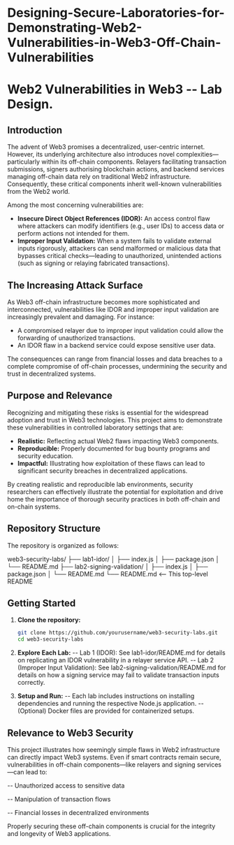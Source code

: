 # Designing-Secure-Laboratories-for-Demonstrating-Web2-Vulnerabilities-in-Web3-Off-Chain-Vulnerabilities

# Web2 Vulnerabilities in Web3 -- Lab Design.

## Introduction
The advent of Web3 promises a decentralized, user-centric internet. However, its underlying architecture also introduces novel complexities—particularly within its off-chain components. Relayers facilitating transaction submissions, signers authorising blockchain actions, and backend services managing off-chain data rely on traditional Web2 infrastructure. Consequently, these critical components inherit well-known vulnerabilities from the Web2 world.

Among the most concerning vulnerabilities are:

- **Insecure Direct Object References (IDOR):** An access control flaw where attackers can modify identifiers (e.g., user IDs) to access data or perform actions not intended for them.
- **Improper Input Validation:** When a system fails to validate external inputs rigorously, attackers can send malformed or malicious data that bypasses critical checks—leading to unauthorized, unintended actions (such as signing or relaying fabricated transactions).

## The Increasing Attack Surface

As Web3 off-chain infrastructure becomes more sophisticated and interconnected, vulnerabilities like IDOR and improper input validation are increasingly prevalent and damaging. For instance:
- A compromised relayer due to improper input validation could allow the forwarding of unauthorized transactions.
- An IDOR flaw in a backend service could expose sensitive user data.

The consequences can range from financial losses and data breaches to a complete compromise of off-chain processes, undermining the security and trust in decentralized systems.

## Purpose and Relevance

Recognizing and mitigating these risks is essential for the widespread adoption and trust in Web3 technologies. This project aims to demonstrate these vulnerabilities in controlled laboratory settings that are:
- **Realistic:** Reflecting actual Web2 flaws impacting Web3 components.
- **Reproducible:** Properly documented for bug bounty programs and security education.
- **Impactful:** Illustrating how exploitation of these flaws can lead to significant security breaches in decentralized applications.

By creating realistic and reproducible lab environments, security researchers can effectively illustrate the potential for exploitation and drive home the importance of thorough security practices in both off-chain and on-chain systems.

## Repository Structure

The repository is organized as follows:

web3-security-labs/
├── lab1-idor/
│   ├── index.js
│   ├── package.json
│   └── README.md
├── lab2-signing-validation/
│   ├── index.js
│   ├── package.json
│   └── README.md
└── README.md  <-- This top-level README


## Getting Started

1. **Clone the repository:**
   ```bash
   git clone https://github.com/yourusername/web3-security-labs.git
   cd web3-security-labs
   
2. **Explore Each Lab:**
   -- Lab 1 (IDOR): See lab1-idor/README.md for details on replicating an IDOR vulnerability in a relayer service API.
   -- Lab 2 (Improper Input Validation): See lab2-signing-validation/README.md for details on how a signing service may fail       to validate transaction inputs correctly.

3. **Setup and Run:**
   -- Each lab includes instructions on installing dependencies and running the respective Node.js application.
   -- (Optional) Docker files are provided for containerized setups.

## Relevance to Web3 Security
This project illustrates how seemingly simple flaws in Web2 infrastructure can directly impact Web3 systems. Even if smart contracts remain secure, vulnerabilities in off-chain components—like relayers and signing services—can lead to:

  -- Unauthorized access to sensitive data
    
  -- Manipulation of transaction flows

  -- Financial losses in decentralized environments

Properly securing these off-chain components is crucial for the integrity and longevity of Web3 applications.


